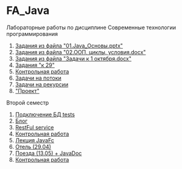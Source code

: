 # FA_Java
Лабораторные работы по дисциплине Современные технологии программирования

1. [Задания из файла "01.Java_Основы.pptx"](https://github.com/FedotovaNadya/FA_Java/tree/main/sem1_1)
1. [Задания из файла "02.ООП, циклы, условия.docx"](https://github.com/FedotovaNadya/FA_Java/tree/main/sem1_2)
1. [Задания из файла "Задачи к 1 октября.docx"](https://github.com/FedotovaNadya/FA_Java/tree/main/sem2)
1. [Задания "к 29"](https://github.com/FedotovaNadya/FA_Java/tree/main/sem3)
1. [Контрольная работа](https://github.com/FedotovaNadya/FA_Java/tree/main/sem4_kr)
1. [Задачи на потоки](https://github.com/FedotovaNadya/FA_Java/tree/main/sem5)
1. [Задачи на рекурсии](https://github.com/FedotovaNadya/FA_Java/tree/main/sem6)
1. ["Проект"](https://github.com/FedotovaNadya/FA_Java/tree/main/project)

Второй семестр 
1. [Подключение БД tests](https://github.com/FedotovaNadya/FA_Java/tree/main/sem8)
1. [Блог](https://github.com/FedotovaNadya/FA_Java/tree/main/sem9)
1. [RestFul service](https://github.com/FedotovaNadya/FA_Java/tree/main/sem10)
1. [Контрольная работа](https://github.com/FedotovaNadya/FA_Java/tree/main/sem11_kr)
1. [Лекция JavaFc](https://github.com/FedotovaNadya/FA_Java/tree/main/lec_13)
1. [Отель (29.04)](https://github.com/FedotovaNadya/FA_Java/tree/main/sem13)
1. [Поезда (13.05) + JavaDoc](https://github.com/FedotovaNadya/FA_Java/tree/main/sem14)
1. [Контрольная работа](https://github.com/FedotovaNadya/FA_Java/tree/main/sem16_kr)
